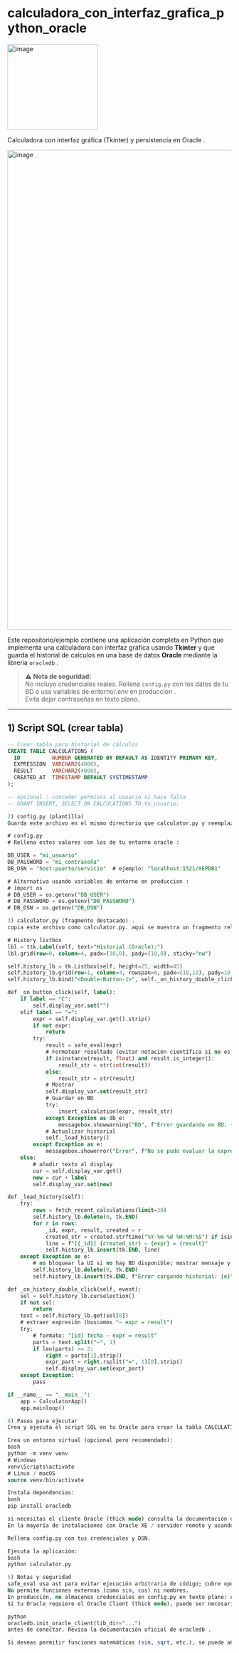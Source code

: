 # calculadora_con_interfaz_grafica_python_oracle

<img width="203" height="193" alt="image" src="https://github.com/user-attachments/assets/acd0ce8a-579d-497b-a76e-797430d0bb13" />

Calculadora con interfaz gráfica (Tkinter) y persistencia en Oracle .

<img width="2553" height="1079" alt="image" src="https://github.com/user-attachments/assets/01643bf1-ddd8-4d97-8f38-5770479c5560" />

Este repositorio/ejemplo contiene una aplicación completa en Python que implementa una calculadora con interfaz gráfica usando **Tkinter** y que guarda el historial de calculos en una base de datos **Oracle** mediante la libreria `oracledb` .

> ⚠️ **Nota de seguridad:**  
> No incluyo credenciales reales. Rellena `config.py` con los datos de tu BD o usa variables de entorno/.env en produccion .  
> Evita dejar contraseñas en texto plano.

---

## 1) Script SQL (crear tabla)

```sql
-- Crear tabla para historial de cálculos
CREATE TABLE CALCULATIONS (
  ID          NUMBER GENERATED BY DEFAULT AS IDENTITY PRIMARY KEY,
  EXPRESSION  VARCHAR2(4000),
  RESULT      VARCHAR2(4000),
  CREATED_AT  TIMESTAMP DEFAULT SYSTIMESTAMP
);

-- opcional : conceder permisos al usuario si hace falta
-- GRANT INSERT, SELECT ON CALCULATIONS TO tu_usuario;

2) config.py (plantilla)
Guarda este archivo en el mismo directorio que calculator.py y reemplaza los valores por los de tu entorno .

# config.py
# Rellena estos valores con los de tu entorno oracle :

DB_USER = "mi_usuario"
DB_PASSWORD = "mi_contraseña"
DB_DSN = "host:puerto/servicio"  # ejemplo: "localhost:1521/XEPDB1"

# Alternativa usando variables de entorno en produccion :
# import os
# DB_USER = os.getenv("DB_USER")
# DB_PASSWORD = os.getenv("DB_PASSWORD")
# DB_DSN = os.getenv("DB_DSN")

3) calculator.py (fragmento destacado) .
copia este archivo como calculator.py. aqui se muestra un fragmento relevante para la interaccion con la interfaz y el historial :

# History listbox
lbl = ttk.Label(self, text="Historial (Oracle):")
lbl.grid(row=0, column=4, padx=(10,0), pady=(10,0), sticky="nw")

self.history_lb = tk.Listbox(self, height=25, width=45)
self.history_lb.grid(row=1, column=4, rowspan=6, padx=(10,10), pady=10, sticky="nsew")
self.history_lb.bind("<Double-Button-1>", self._on_history_double_click)

def _on_button_click(self, label):
    if label == "C":
        self.display_var.set("")
    elif label == "=":
        expr = self.display_var.get().strip()
        if not expr:
            return
        try:
            result = safe_eval(expr)
            # Formatear resultado (evitar notación científica si no es necesario)
            if isinstance(result, float) and result.is_integer():
                result_str = str(int(result))
            else:
                result_str = str(result)
            # Mostrar
            self.display_var.set(result_str)
            # Guardar en BD
            try:
                insert_calculation(expr, result_str)
            except Exception as db_e:
                messagebox.showwarning("BD", f"Error guardando en BD: {db_e}")
            # Actualizar historial
            self._load_history()
        except Exception as e:
            messagebox.showerror("Error", f"No se pudo evaluar la expresión:\n{e}")
    else:
        # añadir texto al display
        cur = self.display_var.get()
        new = cur + label
        self.display_var.set(new)

def _load_history(self):
    try:
        rows = fetch_recent_calculations(limit=30)
        self.history_lb.delete(0, tk.END)
        for r in rows:
            _id, expr, result, created = r
            created_str = created.strftime("%Y-%m-%d %H:%M:%S") if isinstance(created, datetime) else str(created)
            line = f"[{_id}] {created_str} — {expr} = {result}"
            self.history_lb.insert(tk.END, line)
    except Exception as e:
        # no bloquear la UI si no hay BD disponible; mostrar mensaje y seguir
        self.history_lb.delete(0, tk.END)
        self.history_lb.insert(tk.END, f"Error cargando historial: {e}")

def _on_history_double_click(self, event):
    sel = self.history_lb.curselection()
    if not sel:
        return
    text = self.history_lb.get(sel[0])
    # extraer expresión (buscamos "— expr = result")
    try:
        # formato: "[id] fecha — expr = result"
        parts = text.split("—", 1)
        if len(parts) >= 2:
            right = parts[1].strip()
            expr_part = right.rsplit("=", 1)[0].strip()
            self.display_var.set(expr_part)
    except Exception:
        pass

if __name__ == "__main__":
    app = CalculatorApp()
    app.mainloop()

4) Pasos para ejecutar
Crea y ejecuta el script SQL en tu Oracle para crear la tabla CALCULATIONS .

Crea un entorno virtual (opcional pero recomendado):
bash
python -m venv venv
# Windows
venv\Scripts\activate
# Linux / macOS
source venv/bin/activate

Instala dependencias:
bash
pip install oracledb

si necesitas el cliente Oracle (thick mode) consulta la documentación de oracledb.
En la mayoría de instalaciones con Oracle XE / servidor remoto y usando thin mode no necesitas instalar cliente adicional.

Rellena config.py con tus credenciales y DSN.

Ejecuta la aplicación:
bash
python calculator.py

5) Notas y seguridad
safe_eval usa ast para evitar ejecución arbitraria de código; cubre operaciones aritméticas básicas.
No permite funciones externas (como sin, cos) ni nombres.
En producción, no almacenes credenciales en config.py en texto plano: usa variables de entorno o un gestor seguro.
Si tu Oracle requiere el Oracle Client (thick mode), puede ser necesario llamar a:

python
oracledb.init_oracle_client(lib_dir="...")
antes de conectar. Revisa la documentación oficial de oracledb .

Si deseas permitir funciones matemáticas (sin, sqrt, etc.), se puede añadir un mapeo controlado de funciones de math con seguridad .
